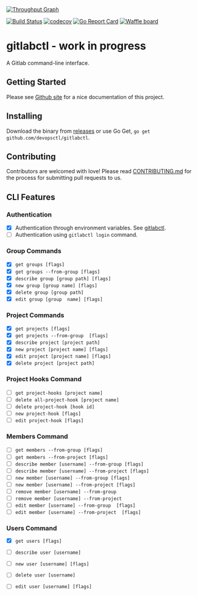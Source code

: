 [![Throughput Graph](http://graphs.waffle.io/devopsctl/gitlabctl/throughput.svg)](https://waffle.io/devopsctl/gitlabctl/metrics)

[![Build Status](https://travis-ci.org/devopsctl/gitlabctl.svg?branch=master)](https://travis-ci.org/devopsctl/gitlabctl)
[![codecov](https://codecov.io/gh/devopsctl/gitlabctl/branch/master/graph/badge.svg)](https://codecov.io/gh/devopsctl/gitlabctl)
[![Go Report Card](https://goreportcard.com/badge/github.com/devopsctl/gitlabctl)](https://goreportcard.com/report/github.com/devopsctl/gitlabctl)
[![Waffle board](https://badge.waffle.io/devopsctl/gitlabctl.png?columns=all)](https://waffle.io/devopsctl/gitlabctl)

# gitlabctl - work in progress

A Gitlab command-line interface.

## Getting Started

Please see [Github site](https://devopsctl.github.io/gitlabctl/) for a nice documentation of this project.

## Installing

Download the binary from [releases](https://github.com/devopsctl/gitlabctl/releases) or use Go Get, `go get github.com/devopsctl/gitlabctl`.

## Contributing

Contributors are welcomed with love! Please read [CONTRIBUTING.md](./CONTRIBUTION.md) for the process for submitting pull requests to us.

## CLI Features

### Authentication 

* [x] Authentication through environment variables. See [gitlabctl](gitlabctl.md).
* [ ] Authentication using `gitlabctl login` command.

### Group Commands

* [x] `get groups [flags]`
* [x] `get groups --from-group [flags]`
* [x] `describe group [group path] [flags]`
* [x] `new group [group name] [flags]`
* [x] `delete group [group path]`
* [x] `edit group [group  name] [flags]`

### Project Commands

* [x] `get projects [flags]`
* [x] `get projects --from-group  [flags]`
* [x] `describe project [project path]`
* [x] `new project [project name] [flags]`
* [x] `edit project [project name] [flags]`
* [x] `delete project [project path]`

### Project Hooks Command

* [ ] `get project-hooks [project name]`
* [ ] `delete all-project-hook [project name]`
* [ ] `delete project-hook [hook id]`
* [ ] `new project-hook [flags]`
* [ ] `edit project-hook [flags]`

### Members Command

* [ ] `get members --from-group [flags]`
* [ ] `get members --from-project [flags]`
* [ ] `describe member [username] --from-group [flags]`
* [ ] `describe member [username] --from-project [flags]`
* [ ] `new member [username] --from-group [flags]`
* [ ] `new member [username] --from-project [flags]`
* [ ] `remove member [username] --from-group`
* [ ] `remove member [username] --from-project`
* [ ] `edit member [username] --from-group  [flags]`
* [ ] `edit member [username] --from-project  [flags]`

### Users Command

* [x] `get users [flags]`
* [ ] `describe user [username]`
* [ ] `new user [username] [flags]`
* [ ] `delete user [username]`
* [ ] `edit user [username] [flags]`

